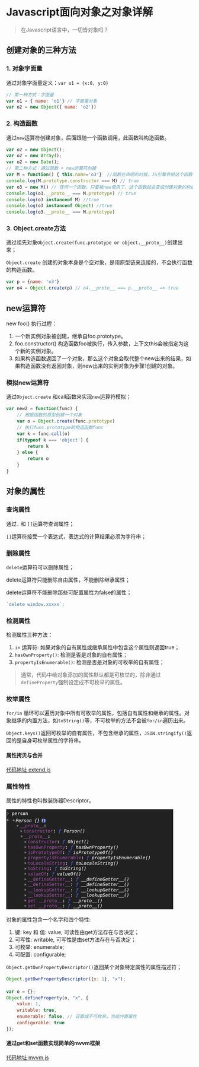 # Javascript面向对象之对象详解

> 在Javascript语言中，一切皆对象吗？

## 创建对象的三种方法

### 1. 对象字面量

通过对象字面量定义：`var o1 = {x:0, y:0}`
```js
// 第一种方式：字面量
var o1 = { name: 'o1'} // 字面量对象
var o2 = new Object({ name: 'o2'})
```

### 2. 构造函数

通过`new`运算符创建对象，后面跟随一个函数调用，此函数叫构造函数。

```js
var o2 = new Object();
var o2 = new Array();
var o2 = new Date();
// 第二种方式：通过函数 + new运算符创建
var M = function() { this.name='o3'}  //函数在声明的时候，JS引擎会给这个函数自动加上prototype.
console.log(M.prototype.constructor === M) // true
var o3 = new M() // 任何一个函数，只要被new使用了，这个函数就会变成创建对象的构造函数
console.log(o3.__proto__ === M.prototype) // true
console.log(o3 instanceof M) //true
console.log(o3 instanceof Object) //true
console.log(o3.__proto__ === M.prototype)
```

### 3. Object.create方法

通过祖先对象`Object.create(func.prototype or object.__proto__)`创建出来；

`Object.create` 创建的对象本身是个空对象，是用原型链来连接的，不会执行函数的构造函数。

```js
var p = {name: 'o3'}
var o4 = Object.create(p) // o4.__proto__ === p.__proto__ => true
```

## new运算符

new foo() 执行过程：
1. 一个新实例对象被创建，继承自foo.prototype。
2. foo.constructor() 构造函数foo被执行，传入参数，上下文this会被指定为这个新的实例对象。
3. 如果构造函数返回了一个对象，那么这个对象会取代整个new出来的结果，如果构造函数没有返回对象，则new出来的实例对象为步骤1创建的对象。

### 模拟new运算符

通过`Object.create` 和call函数来实现`new`运算符模拟；

```js
var new2 = function(func) {
    // 根据函数的原型创建一个对象
    var o = Object.create(func.prototype)
    // 执行func.prototype的构造函数func
    var k = func.call(o) 
    if(typeof k === 'object') {
        return k
    } else {
        return o
    }
}
```

## 对象的属性

### 查询属性

通过`.` 和 `[]`运算符查询属性；

`[]`运算符接受一个表达式，表达式的计算结果必须为字符串；

### 删除属性

`delete`运算符可以删除属性；

delete运算符只能删除自由属性，不能删除继承属性；

delete运算符不能删除那些可配置属性为false的属性；

```js
`delete window.xxxxx`;
```

### 检测属性

检测属性三种方法：
1. `in` 运算符: 如果对象的自有属性或继承属性中包含这个属性则返回true；
2. `hasOwnProperty()`: 检测是否是对象的自有属性；
3. `propertyIsEnumerable()`: 检测是否是对象的可枚举的自有属性；

> 通常，代码中给对象添加的属性默认都是可枚举的，除非通过`defineProperty`强制设定成不可枚举的属性。

### 枚举属性

`for/in` 循环可以遍历对象中所有可枚举的属性，包括自有属性和继承的属性。对象继承的内置方法，如`toString()`等，不可枚举的方法不会被`for/in`遍历出来。

`Object.keys()`返回可枚举的自有属性，不包含继承的属性，`JSON.stringify()`返回的是自身可枚举属性的字符串。

#### 属性拷贝与合并

[代码地址 extend.js](../Code/Javascript/extends.js)

### 属性特性 

属性的特性也叫做装饰器Descriptor。

![property_descriptor](../Images/Javascript/object_get_set.png)

对象的属性包含一个名字和四个特性: 
1. 键: key 和 值: value, 可读性由get方法存在与否决定；
2. 可写性: writable, 可写性是由set方法存在与否决定；
3. 可枚举: enumerable; 
4. 可配置: configurable;

`Object.getOwnPropertyDescriptor()`返回某个对象特定属性的属性描述符；

```js
Object.getOwnPropertyDescriptor({x: 1}, "x");

var o = {};
Object.defineProperty(o, "x", {
    value: 1,
    writable: true,
    enumerable: false, // 设置成不可枚举，当成内置属性
    configurable: true
});
```

#### 通过get和set函数实现简单的mvvm框架

[代码地址 mvvm.js](../Code/Javascript/mvvm.js)


